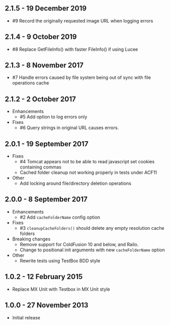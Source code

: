 ## 2.1.5 - 19 December 2019
- \#9 Record the originally requested image URL when logging errors

## 2.1.4 - 9 October 2019
- \#8 Replace GetFileInfo() with faster FileInfo() if using Lucee

## 2.1.3 - 8 November 2017
- \#7 Handle errors caused by file system being out of sync with file operations cache

## 2.1.2 - 2 October 2017
- Enhancements
	- \#5 Add option to log errors only
- Fixes
	- \#6 Query strings in original URL causes errors.

## 2.0.1 - 19 September 2017
- Fixes
	- \#4 Tomcat appears not to be able to read javascript set cookies containing commas
	- Cached folder cleanup not working properly in tests under ACF11
- Other
	- Add locking around file/directory deletion operations

## 2.0.0 - 8 September 2017
- Enhancements
	- \#2 Add `cacheFolderName` config option
- Fixes
	- \#3 `cleanupCacheFolders()` should delete any empty resolution cache folders
- Breaking changes
	- Remove support for ColdFusion 10 and below, and Railo.
	- Change to positional init arguments with new `cacheFolderName` option
- Other
	- Rewrite tests using TestBox BDD style

## 1.0.2 - 12 February 2015
- Replace MX Unit with Testbox in MX Unit style

## 1.0.0 - 27 November 2013
- Initial release